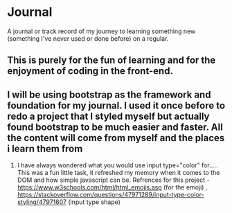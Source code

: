 # Journal
A journal or track record of my journey to learning something new (something I've never used or done before) on a regular. 

This is purely for the fun of learning and for the enjoyment of coding in the front-end.
---
I will be using bootstrap as the framework and foundation for my journal. I used it once before to redo a project 
that I styled myself but actually found bootstrap to be much easier and faster. All the content will come from myself and the places i learn them from
---
1. I have always wondered what you would use input type="color" for..... This was a fun little task, it refreshed my memory when it comes to the DOM and how simple javascript can be. 
Refrences for this project - https://www.w3schools.com/html/html_emojis.asp (for the emoji) , https://stackoverflow.com/questions/47971289/input-type-color-styling/47971607 (input type shape)